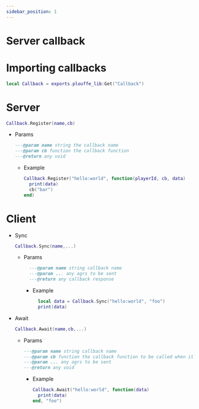 ```yaml
---
sidebar_position: 1
---
```


# Server callback

# Importing callbacks
  ```lua
  local Callback = exports.plouffe_lib:Get("Callback")
  ```

# Server
  ```lua
  Callback.Register(name,cb)
  ```
  - Params 
    ```lua
    ---@param name string the callback name
    ---@param cb function the callback function
    ---@return any void
    ```
    - Example
      ```lua
      Callback.Register("hello:world", function(playerId, cb, data)
        print(data)
        cb("bar")
      end)
      ```

# Client

  - Sync
    ```lua
    Callback.Sync(name,...)
    ```

    - Params 
      ```lua
        ---@param name string callback name  
        ---@param ... any agrs to be sent
        ---@return any callback response
      ```

      - Example 
        ```lua
          local data = Callback.Sync("hello:world", "foo")
          print(data)
        ```

  - Await 
    ```lua
    Callback.Await(name,cb,...)
    ```

    - Params 
      ```lua
      ---@param name string callback name  
      ---@param cb function the callback function to be called when its done
      ---@param ... any agrs to be sent
      ---@return any void
      ```
      - Example 
        ```lua
        Callback.Await("hello:world", function(data)
          print(data)
        end, "foo")
        ```